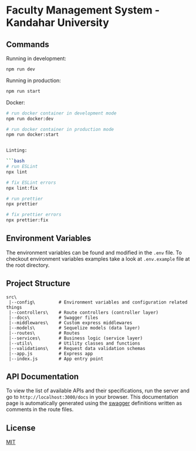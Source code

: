 # Faculty Management System - Kandahar University

## Commands

Running in development:

```bash
npm run dev
```

Running in production:

```bash
npm run start
```

Docker:

````bash
# run docker container in development mode
npm run docker:dev

# run docker container in production mode
npm run docker:start


Linting:

```bash
# run ESLint
npx lint

# fix ESLint errors
npx lint:fix

# run prettier
npx prettier

# fix prettier errors
npx prettier:fix
````

## Environment Variables

The environment variables can be found and modified in the `.env` file.
To checkout environment variables examples take a look at `.env.example` file at the root directory.

## Project Structure

```
src\
 |--config\         # Environment variables and configuration related things
 |--controllers\    # Route controllers (controller layer)
 |--docs\           # Swagger files
 |--middlewares\    # Custom express middlewares
 |--models\         # Sequelize models (data layer)
 |--routes\         # Routes
 |--services\       # Business logic (service layer)
 |--utils\          # Utility classes and functions
 |--validations\    # Request data validation schemas
 |--app.js          # Express app
 |--index.js        # App entry point
```

## API Documentation

To view the list of available APIs and their specifications, run the server and go to `http://localhost:3000/docs` in your browser. This documentation page is automatically generated using the [swagger](https://swagger.io/) definitions written as comments in the route files.

## License

[MIT](LICENSE)
